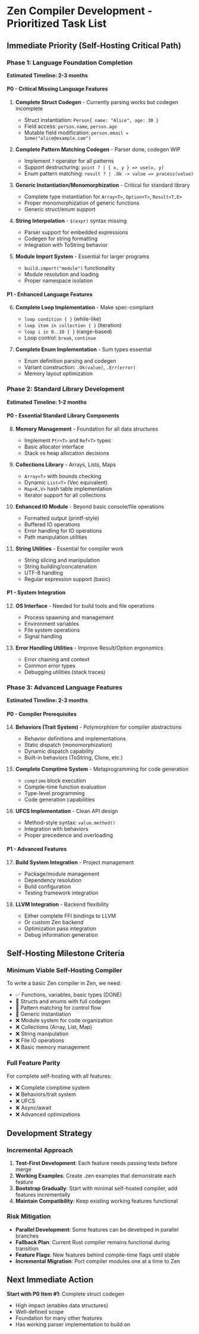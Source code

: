 # Zen Compiler Development - Prioritized Task List

## Immediate Priority (Self-Hosting Critical Path)

### Phase 1: Language Foundation Completion
**Estimated Timeline: 2-3 months**

#### P0 - Critical Missing Language Features
1. **Complete Struct Codegen** - Currently parsing works but codegen incomplete
   - Struct instantiation: `Person{ name: "Alice", age: 30 }`
   - Field access: `person.name`, `person.age`
   - Mutable field modification: `person.email = Some("alice@example.com")`
   
2. **Complete Pattern Matching Codegen** - Parser done, codegen WIP
   - Implement `?` operator for all patterns
   - Support destructuring: `point ? | { x, y } => use(x, y)`
   - Enum pattern matching: `result ? | .Ok -> value => process(value)`

3. **Generic Instantiation/Monomorphization** - Critical for standard library
   - Complete type instantiation for `Array<T>`, `Option<T>`, `Result<T,E>`
   - Proper monomorphization of generic functions
   - Generic struct/enum support

4. **String Interpolation** - `$(expr)` syntax missing
   - Parser support for embedded expressions
   - Codegen for string formatting
   - Integration with ToString behavior

5. **Module Import System** - Essential for larger programs
   - `build.import("module")` functionality
   - Module resolution and loading
   - Proper namespace isolation

#### P1 - Enhanced Language Features  
6. **Complete Loop Implementation** - Make spec-compliant
   - `loop condition { }` (while-like)
   - `loop item in collection { }` (iteration)
   - `loop i in 0..10 { }` (range-based)
   - Loop control: `break`, `continue`

7. **Complete Enum Implementation** - Sum types essential
   - Enum definition parsing and codegen
   - Variant construction: `.Ok(value)`, `.Err(error)`
   - Memory layout optimization

### Phase 2: Standard Library Development  
**Estimated Timeline: 1-2 months**

#### P0 - Essential Standard Library Components
8. **Memory Management** - Foundation for all data structures
   - Implement `Ptr<T>` and `Ref<T>` types
   - Basic allocator interface
   - Stack vs heap allocation decisions

9. **Collections Library** - Arrays, Lists, Maps
   - `Array<T>` with bounds checking
   - Dynamic `List<T>` (Vec equivalent)
   - `Map<K,V>` hash table implementation
   - Iterator support for all collections

10. **Enhanced IO Module** - Beyond basic console/file operations
    - Formatted output (printf-style)
    - Buffered IO operations
    - Error handling for IO operations
    - Path manipulation utilities

11. **String Utilities** - Essential for compiler work
    - String slicing and manipulation
    - String building/concatenation
    - UTF-8 handling
    - Regular expression support (basic)

#### P1 - System Integration
12. **OS Interface** - Needed for build tools and file operations
    - Process spawning and management
    - Environment variables
    - File system operations
    - Signal handling

13. **Error Handling Utilities** - Improve Result/Option ergonomics
    - Error chaining and context
    - Common error types
    - Debugging utilities (stack traces)

### Phase 3: Advanced Language Features
**Estimated Timeline: 2-3 months**

#### P0 - Compiler Prerequisites
14. **Behaviors (Trait System)** - Polymorphism for compiler abstractions
    - Behavior definitions and implementations
    - Static dispatch (monomorphization)  
    - Dynamic dispatch capability
    - Built-in behaviors (ToString, Clone, etc.)

15. **Complete Comptime System** - Metaprogramming for code generation
    - `comptime` block execution
    - Compile-time function evaluation
    - Type-level programming
    - Code generation capabilities

16. **UFCS Implementation** - Clean API design
    - Method-style syntax: `value.method()`
    - Integration with behaviors
    - Proper precedence and overloading

#### P1 - Advanced Features
17. **Build System Integration** - Project management
    - Package/module management
    - Dependency resolution
    - Build configuration
    - Testing framework integration

18. **LLVM Integration** - Backend flexibility
    - Either complete FFI bindings to LLVM
    - Or custom Zen backend
    - Optimization pass integration
    - Debug information generation

## Self-Hosting Milestone Criteria

### Minimum Viable Self-Hosting Compiler
To write a basic Zen compiler in Zen, we need:
- ✅ Functions, variables, basic types (DONE)
- 🚧 Structs and enums with full codegen
- 🚧 Pattern matching for control flow  
- 🚧 Generic instantiation
- ❌ Module system for code organization
- ❌ Collections (Array, List, Map)
- ❌ String manipulation
- ❌ File IO operations
- ❌ Basic memory management

### Full Feature Parity  
For complete self-hosting with all features:
- ❌ Complete comptime system
- ❌ Behaviors/trait system
- ❌ UFCS
- ❌ Async/await
- ❌ Advanced optimizations

## Development Strategy

### Incremental Approach
1. **Test-First Development**: Each feature needs passing tests before merge
2. **Working Examples**: Create .zen examples that demonstrate each feature
3. **Bootstrap Gradually**: Start with minimal self-hosted compiler, add features incrementally
4. **Maintain Compatibility**: Keep existing working features functional

### Risk Mitigation
- **Parallel Development**: Some features can be developed in parallel branches
- **Fallback Plan**: Current Rust compiler remains functional during transition
- **Feature Flags**: New features behind compile-time flags until stable
- **Incremental Migration**: Port compiler modules one at a time to Zen

## Next Immediate Action
**Start with P0 Item #1**: Complete struct codegen
- High impact (enables data structures)
- Well-defined scope
- Foundation for many other features
- Has working parser implementation to build on
